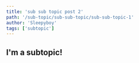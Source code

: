 ```yaml
---
title: 'sub sub topic post 2'
path: '/sub-topic/sub-sub-topic/sub-sub-topic-1'
author: 'Sleepyboy'
tags: ['subtopic']
---
```


## I'm a subtopic!
